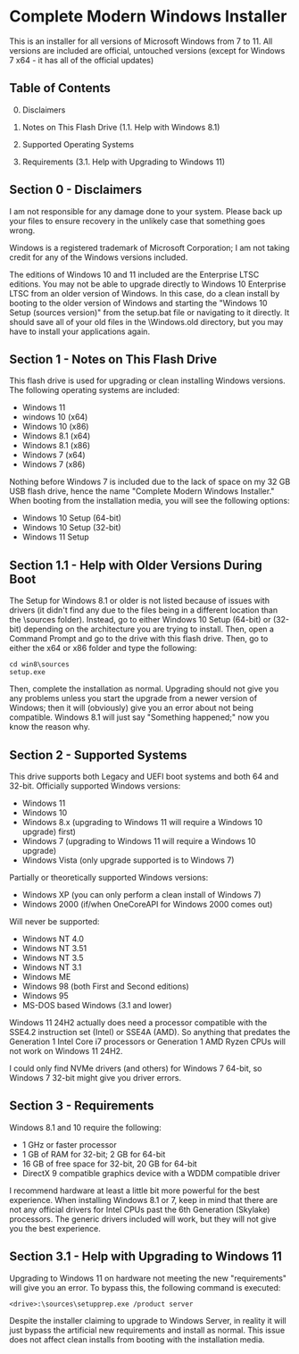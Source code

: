 # Complete Modern Windows Installer
This is an installer for all versions of Microsoft Windows from 7 to 11. All versions are included are official, untouched versions (except for Windows 7 x64 - it has all of the official updates)

Table of Contents
-----------------

0. Disclaimers

1. Notes on This Flash Drive (1.1. Help with Windows 8.1)

2. Supported Operating Systems

3. Requirements (3.1. Help with Upgrading to Windows 11)



Section 0 - Disclaimers
-----------------------

I am not responsible for any damage done to your system. Please back up your
files to ensure recovery in the unlikely case that something goes wrong.

Windows is a registered trademark of Microsoft Corporation; I am not taking
credit for any of the Windows versions included.

The editions of Windows 10 and 11 included are the Enterprise LTSC editions.
You may not be able to upgrade directly to Windows 10 Enterprise LTSC from an
older version of Windows. In this case, do a clean install by booting to the
older version of Windows and starting the "Windows 10 Setup (sources version)"
from the setup.bat file or navigating to it directly. It should save all of
your old files in the \Windows.old directory, but you may have to install your
applications again.



Section 1 - Notes on This Flash Drive
-------------------------------------

This flash drive is used for upgrading or clean installing Windows versions.
The following operating systems are included:
-	Windows 11
-	windows 10 (x64)
-	Windows 10 (x86)
-	Windows 8.1 (x64)
-	Windows 8.1 (x86)
-	Windows 7 (x64)
-	Windows 7 (x86)

Nothing before Windows 7 is included due to the lack of space on my 32 GB USB
flash drive, hence the name "Complete Modern Windows Installer."
When booting from the installation media, you will see the following options:
-	Windows 10 Setup (64-bit)
-	Windows 10 Setup (32-bit)
-	Windows 11 Setup

Section 1.1 - Help with Older Versions During Boot
--------------------------------------------------

The Setup for Windows 8.1 or older is not listed because of issues with
drivers (it didn't find any due to the files being in a different location
than the \sources folder). Instead, go to either Windows 10 Setup (64-bit) or
(32-bit) depending on the architecture you are trying to install. Then, open a
Command Prompt and go to the drive with this flash drive. Then, go to either
the x64 or x86 folder and type the following:

	cd win8\sources
	setup.exe

Then, complete the installation as normal. Upgrading should not give you any
problems unless you start the upgrade from a newer version of Windows; then it
will (obviously) give you an error about not being compatible. Windows 8.1
will just say "Something happened;" now you know the reason why.



Section 2 - Supported Systems
-----------------------------

This drive supports both Legacy and UEFI boot systems and both 64 and 32-bit.
Officially supported Windows versions:
-	Windows 11
-	Windows 10
-	Windows 8.x (upgrading to Windows 11 will require a Windows 10 upgrade)
	first)
-	Windows 7 (upgrading to Windows 11 will require a Windows 10 upgrade)
-	Windows Vista (only upgrade supported is to Windows 7)

Partially or theoretically supported Windows versions:
-	Windows XP (you can only perform a clean install of Windows 7)
-	Windows 2000 (if/when OneCoreAPI for Windows 2000 comes out)

Will never be supported:
-	Windows NT 4.0
-	Windows NT 3.51
-	Windows NT 3.5
-	Windows NT 3.1
-	Windows ME
-	Windows 98 (both First and Second editions)
-	Windows 95
-	MS-DOS based Windows (3.1 and lower)

Windows 11 24H2 actually does need a processor compatible with the SSE4.2
instruction set (Intel) or SSE4A (AMD). So anything that predates the
Generation 1 Intel Core i7 processors or Generation 1 AMD Ryzen CPUs will not
work on Windows 11 24H2.

I could only find NVMe drivers (and others) for Windows 7 64-bit, so Windows 7
32-bit might give you driver errors.



Section 3 - Requirements
------------------------

Windows 8.1 and 10 require the following:
-	1 GHz or faster processor
-	1 GB of RAM for 32-bit; 2 GB for 64-bit
-	16 GB of free space for 32-bit, 20 GB for 64-bit
-	DirectX 9 compatible graphics device with a WDDM compatible driver

I recommend hardware at least a little bit more powerful for the best
experience. When installing Windows 8.1 or 7, keep in mind that there are not
any official drivers for Intel CPUs past the 6th Generation (Skylake)
processors. The generic drivers included will work, but they will not give you
the best experience.

Section 3.1 - Help with Upgrading to Windows 11
-----------------------------------------------

Upgrading to Windows 11 on hardware not meeting the new "requirements" will
give you an error. To bypass this, the following command is executed:

	<drive>:\sources\setupprep.exe /product server

Despite the installer claiming to upgrade to Windows Server, in reality it
will just bypass the artificial new requirements and install as normal. This
issue does not affect clean installs from booting with the installation media.
